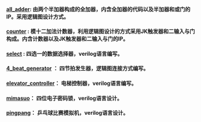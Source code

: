 ####  [all_adder](https://github.com/cswyxiang/Digital-Logic-Design-Experiment/tree/master/all_adder): 由两个半加器构成的全加器，内含全加器的代码以及半加器和或门的IP。采用逻辑图设计方式。

#### [counter](https://github.com/cswyxiang/Digital-Logic-Design-Experiment/tree/master/counter) : 模十二加法计数器，利用逻辑图设计的方式采用JK触发器和二输入与门构成。内含计数器以及JK触发器和二输入与门的IP。

#### [select](https://github.com/cswyxiang/Digital-Logic-Design-Experiment/tree/master/select) : 四选一的数据选择器，verilog语言编写。

#### [4_beat_generator](https://github.com/cswyxiang/Digital-Logic-Design-Experiment/tree/master/4_beat_generator) ： 四节拍发生器，逻辑图连接方式编写。

#### [elevator_controller](https://github.com/cswyxiang/Digital-Logic-Design-Experiment/tree/master/elevator_controller)： 电梯控制器，verilog语言编写。

#### [mimasuo](https://github.com/cswyxiang/Digital-Logic-Design-Experiment/tree/master/mimasuo)： 四位电子密码锁，verilog语言设计。

#### [pingpang](https://github.com/cswyxiang/Digital-Logic-Design-Experiment/tree/master/pingpang)： 乒乓球比赛模拟机，verilog语言设计。